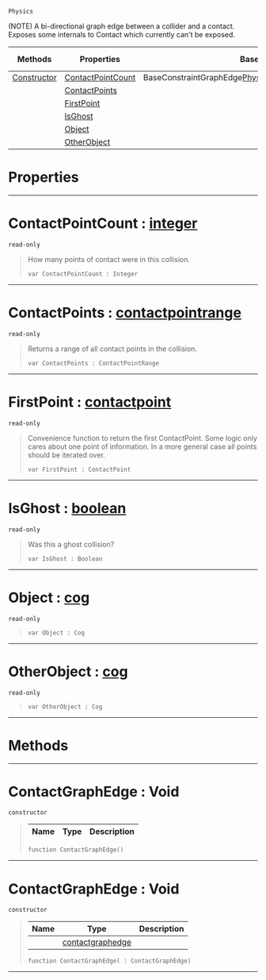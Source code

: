  `Physics`

(NOTE) A bi-directional graph edge between a collider and a contact. Exposes some internals to Contact which currently can't be exposed.

|Methods|Properties|Base Classes|Derived Classes|
|---|---|---|---|
|[ Constructor](https://github.com/zeroengineteam/ZeroDocs/code_reference/class_reference/contactgraphedge.markdown#contactgraphedge-void)|[ ContactPointCount](https://github.com/zeroengineteam/ZeroDocs/code_reference/class_reference/contactgraphedge.markdown#contactpointcount-zero-e)|BaseConstraintGraphEdge<Physics::Contact,Physics::ContactEdge>| |
| |[ ContactPoints](https://github.com/zeroengineteam/ZeroDocs/code_reference/class_reference/contactgraphedge.markdown#contactpoints-zero-engin)| | |
| |[ FirstPoint](https://github.com/zeroengineteam/ZeroDocs/code_reference/class_reference/contactgraphedge.markdown#firstpoint-zero-engine-d)| | |
| |[ IsGhost](https://github.com/zeroengineteam/ZeroDocs/code_reference/class_reference/contactgraphedge.markdown#isghost-zero-engine-docu)| | |
| |[ Object](https://github.com/zeroengineteam/ZeroDocs/code_reference/class_reference/contactgraphedge.markdown#object-zero-engine-docum)| | |
| |[ OtherObject](https://github.com/zeroengineteam/ZeroDocs/code_reference/class_reference/contactgraphedge.markdown#otherobject-zero-engine)| | |


 #  Properties


---  
 #  ContactPointCount : [integer](https://github.com/zeroengineteam/ZeroDocs/code_reference/zilch_base_types/integer.markdown)

 `read-only`

> How many points of contact were in this collision.
> ``` lang=cpp, name=Zilch
> var ContactPointCount : Integer


---  
 #  ContactPoints : [contactpointrange](https://github.com/zeroengineteam/ZeroDocs/code_reference/class_reference/contactpointrange.markdown)

 `read-only`

> Returns a range of all contact points in the collision.
> ``` lang=cpp, name=Zilch
> var ContactPoints : ContactPointRange


---  
 #  FirstPoint : [contactpoint](https://github.com/zeroengineteam/ZeroDocs/code_reference/class_reference/contactpoint.markdown)

 `read-only`

> Convenience function to return the first ContactPoint. Some logic only cares about one point of information. In a more general case all points should be iterated over.
> ``` lang=cpp, name=Zilch
> var FirstPoint : ContactPoint


---  
 #  IsGhost : [boolean](https://github.com/zeroengineteam/ZeroDocs/code_reference/zilch_base_types/boolean.markdown)

 `read-only`

> Was this a ghost collision?
> ``` lang=cpp, name=Zilch
> var IsGhost : Boolean


---  
 #  Object : [cog](https://github.com/zeroengineteam/ZeroDocs/code_reference/class_reference/cog.markdown)

 `read-only`

> 
> ``` lang=cpp, name=Zilch
> var Object : Cog


---  
 #  OtherObject : [cog](https://github.com/zeroengineteam/ZeroDocs/code_reference/class_reference/cog.markdown)

 `read-only`

> 
> ``` lang=cpp, name=Zilch
> var OtherObject : Cog


---  
 #  Methods


---  
 #  ContactGraphEdge : Void

 `constructor`

> 
> |Name|Type|Description|
> |---|---|---|
> ``` lang=cpp, name=Zilch
> function ContactGraphEdge()
> ``` 


---  
 #  ContactGraphEdge : Void

 `constructor`

> 
> |Name|Type|Description|
> |---|---|---|
> ||[contactgraphedge](https://github.com/zeroengineteam/ZeroDocs/code_reference/class_reference/contactgraphedge.markdown)| |
> ``` lang=cpp, name=Zilch
> function ContactGraphEdge( : ContactGraphEdge)
> ``` 


---  
 

 